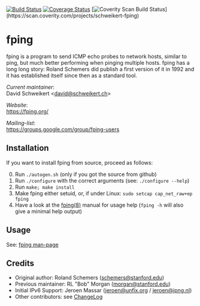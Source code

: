 [![Build Status](https://travis-ci.org/schweikert/fping.svg?branch=develop)](https://travis-ci.org/schweikert/fping)
[![Coverage Status](https://coveralls.io/repos/schweikert/fping/badge.svg?branch=develop&service=github)](https://coveralls.io/github/schweikert/fping?branch=develop)
[![Coverity Scan Build Status](https://scan.coverity.com/projects/11559/badge.svg?flat=1")](https://scan.coverity.com/projects/schweikert-fping)

# fping

fping is a program to send ICMP echo probes to network hosts, similar to ping,
but much better performing when pinging multiple hosts. fping has a long long
story: Roland Schemers did publish a first version of it in 1992 and it has
established itself since then as a standard tool.

_Current maintainer_:  
  David Schweikert \<david@schweikert.ch\>

_Website_:  
  https://fping.org/

_Mailing-list_:  
  https://groups.google.com/group/fping-users

## Installation

If you want to install fping from source, proceed as follows:

0. Run `./autogen.sh`
   (only if you got the source from github)
1. Run `./configure` with the correct arguments
   (see: `./configure --help`)
2. Run `make; make install`
3. Make fping either setuid, or, if under Linux:
   `sudo setcap cap_net_raw+ep fping`
4. Have a look at the [fping(8)](doc/fping.pod) manual for usage help
   (`fping -h` will also give a minimal help output)

## Usage

See: [fping man-page](doc/fping.pod)

## Credits

* Original author:  Roland Schemers (schemers@stanford.edu)
* Previous maintainer:  RL "Bob" Morgan (morgan@stanford.edu)
* Initial IPv6 Support: Jeroen Massar (jeroen@unfix.org / jeroen@ipng.nl)
* Other contributors: see [ChangeLog](ChangeLog)
